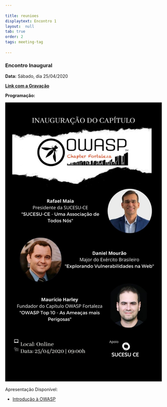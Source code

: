 ```yaml
---

title: reunioes
displaytext: Encontro 1
layout:  null
tab: true
order: 2
tags: meeting-tag

---
```


### Encontro Inaugural
**Data:** Sábado, dia 25/04/2020

[**Link com a Gravação**](https://www.youtube.com/watch?v=9uVT0gLvdQg)

**Programação:**

![Reunião 1](assets/images/Programacao_Sessao_1.jpeg)

Apresentação Disponível:

* [Introdução à OWASP](assets/images/Introducao_OWASP.pdf)
